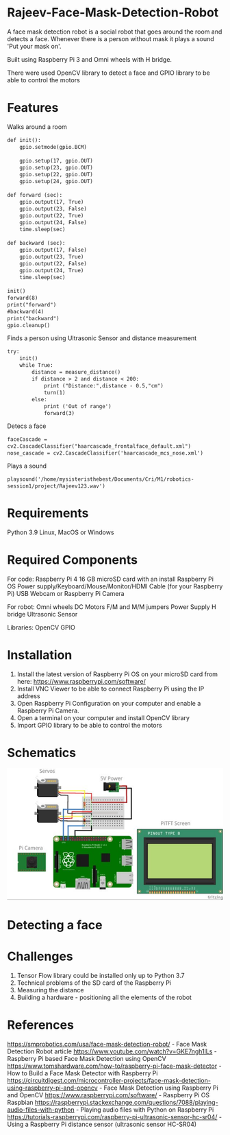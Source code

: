 # Rajeev-Face-Mask-Detection-Robot
A face mask detection robot is a social robot that goes around the room and detects a face. Whenever there is a person without mask it plays a sound 'Put your mask on'. 

Built using Raspberry Pi 3 and Omni wheels with H bridge.

There were used OpenCV library to detect a face and GPIO library to be able to control the motors

# Features
Walks around a room 
```
def init():
    gpio.setmode(gpio.BCM)

    gpio.setup(17, gpio.OUT)
    gpio.setup(23, gpio.OUT)
    gpio.setup(22, gpio.OUT)
    gpio.setup(24, gpio.OUT)

def forward (sec):
    gpio.output(17, True)
    gpio.output(23, False)
    gpio.output(22, True)
    gpio.output(24, False)
    time.sleep(sec)

def backward (sec):
    gpio.output(17, False)
    gpio.output(23, True)
    gpio.output(22, False)
    gpio.output(24, True)
    time.sleep(sec)
    
init()
forward(8)
print("forward")
#backward(4)
print("backward")
gpio.cleanup()
```
Finds a person using Ultrasonic Sensor and distance measurement
```
try:
    init()
    while True:
        distance = measure_distance()
        if distance > 2 and distance < 200:      
            print ("Distance:",distance - 0.5,"cm") 
            turn(1)
        else:
            print ('Out of range')
            forward(3)  
```

Detecs a face
```
faceCascade = cv2.CascadeClassifier("haarcascade_frontalface_default.xml")
nose_cascade = cv2.CascadeClassifier('haarcascade_mcs_nose.xml')

```
Plays a sound
```
playsound('/home/mysisteristhebest/Documents/Cri/M1/robotics-session1/project/Rajeev123.wav')
```

# Requirements
Python 3.9
Linux, MacOS or Windows 

# Required Components
For code:
Raspberry Pi 4
16 GB microSD card with an install Raspberry Pi OS
Power supply/Keyboard/Mouse/Monitor/HDMI Cable (for your Raspberry Pi)
USB Webcam or Raspberry Pi Camera

For robot:
Omni wheels
DC Motors
F/M and M/M jumpers
Power Supply
H bridge
Ultrasonic Sensor

Libraries:
OpenCV
GPIO

# Installation
1. Install the latest version of Raspberry Pi OS on your microSD card from here: https://www.raspberrypi.com/software/
2. Install VNC Viewer to be able to connect Raspberry Pi using the IP address
3. Open Raspberry Pi Configuration on your computer and enable a Raspberry Pi Camera.
4. Open a terminal on your computer and install OpenCV library
5. Import GPIO library to be able to control the motors

# Schematics
![alt text](https://github.com/chifaawehbe/Rajeev-Face-Mask-Detection-Robot/blob/78950ed85cd2c202927d8ad143a243c9ef97b476/Schematics%20Face%20Mask%20robot.png)

# Detecting a face

# Challenges
1. Tensor Flow library could be installed only up to Python  3.7
2. Technical problems of the SD card of the Raspberry Pi
3. Measuring the distance
4. Building a hardware - positioning all the elements of the robot

# References
https://smprobotics.com/usa/face-mask-detection-robot/  -  Face Mask Detection Robot article
https://www.youtube.com/watch?v=GKE7ngh1lLs - Raspberry Pi based Face Mask Detection using OpenCV
https://www.tomshardware.com/how-to/raspberry-pi-face-mask-detector  -  How to Build a Face Mask Detector with Raspberry Pi
https://circuitdigest.com/microcontroller-projects/face-mask-detection-using-raspberry-pi-and-opencv  -  Face Mask Detection using Raspberry Pi and OpenCV
https://www.raspberrypi.com/software/  -  Raspberry Pi OS Raspbian
https://raspberrypi.stackexchange.com/questions/7088/playing-audio-files-with-python  -  Playing audio files with Python on Raspberry Pi
https://tutorials-raspberrypi.com/raspberry-pi-ultrasonic-sensor-hc-sr04/  -  Using a Raspberry Pi distance sensor (ultrasonic sensor HC-SR04)
